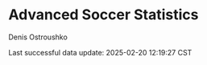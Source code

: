 # Advanced Soccer Statistics
Denis Ostroushko

<!-- gfm -->

Last successful data update: 2025-02-20 12:19:27 CST
